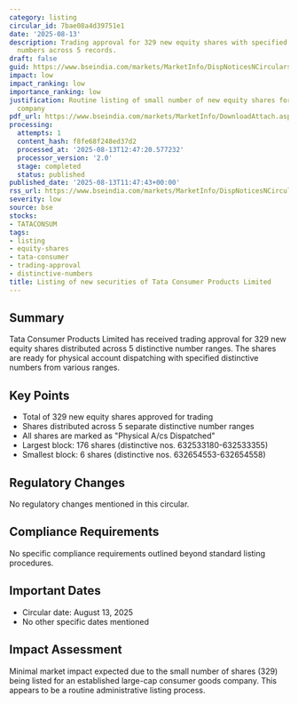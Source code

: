```yaml
---
category: listing
circular_id: 7bae08a4d39751e1
date: '2025-08-13'
description: Trading approval for 329 new equity shares with specified distinctive
  numbers across 5 records.
draft: false
guid: https://www.bseindia.com/markets/MarketInfo/DispNoticesNCirculars.aspx?Noticeid={F5FE09BF-D261-4E4B-8C8A-5B9DE4C18084}&noticeno=20250813-27&dt=08/13/2025&icount=27&totcount=46&flag=0
impact: low
impact_ranking: low
importance_ranking: low
justification: Routine listing of small number of new equity shares for established
  company
pdf_url: https://www.bseindia.com/markets/MarketInfo/DownloadAttach.aspx?id=20250813-27&attachedId=2b6ddaf3-5897-40c2-a951-debd45d497de
processing:
  attempts: 1
  content_hash: f8fe68f248ed37d2
  processed_at: '2025-08-13T12:47:20.577232'
  processor_version: '2.0'
  stage: completed
  status: published
published_date: '2025-08-13T11:47:43+00:00'
rss_url: https://www.bseindia.com/markets/MarketInfo/DispNoticesNCirculars.aspx?Noticeid={F5FE09BF-D261-4E4B-8C8A-5B9DE4C18084}&noticeno=20250813-27&dt=08/13/2025&icount=27&totcount=46&flag=0
severity: low
source: bse
stocks:
- TATACONSUM
tags:
- listing
- equity-shares
- tata-consumer
- trading-approval
- distinctive-numbers
title: Listing of new securities of Tata Consumer Products Limited
---
```


## Summary

Tata Consumer Products Limited has received trading approval for 329 new equity shares distributed across 5 distinctive number ranges. The shares are ready for physical account dispatching with specified distinctive numbers from various ranges.

## Key Points

- Total of 329 new equity shares approved for trading
- Shares distributed across 5 separate distinctive number ranges
- All shares are marked as "Physical A/cs Dispatched"
- Largest block: 176 shares (distinctive nos. 632533180-632533355)
- Smallest block: 6 shares (distinctive nos. 632654553-632654558)

## Regulatory Changes

No regulatory changes mentioned in this circular.

## Compliance Requirements

No specific compliance requirements outlined beyond standard listing procedures.

## Important Dates

- Circular date: August 13, 2025
- No other specific dates mentioned

## Impact Assessment

Minimal market impact expected due to the small number of shares (329) being listed for an established large-cap consumer goods company. This appears to be a routine administrative listing process.